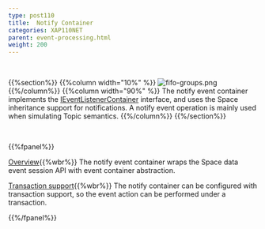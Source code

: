 ```yaml
---
type: post110
title:  Notify Container
categories: XAP110NET
parent: event-processing.html
weight: 200
---
```


<br>

{{%section%}}
{{%column width="10%" %}}
![fifo-groups.png](/attachment_files/subject/pubsub.png)
{{%/column%}}
{{%column width="90%" %}}
The notify event container implements the [IEventListenerContainer](./event-listener-container.html) interface, and uses the Space inheritance support for notifications.
A notify event operation is mainly used when simulating Topic semantics.
{{%/column%}}
{{%/section%}}

<br>

{{%fpanel%}}

[Overview](./notify-container.html){{%wbr%}}
The notify event container wraps the Space data event session API with event container abstraction.

[Transaction support](./notify-container-transactions.html){{%wbr%}}
The notify container can be configured with transaction support, so the event action can be performed under a transaction.

{{%/fpanel%}}

